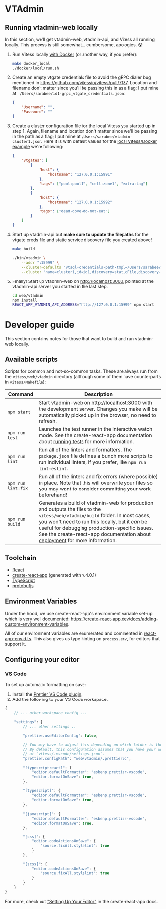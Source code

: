 # VTAdmin

## Running vtadmin-web locally

In this section, we'll get vtadmin-web, vtadmin-api, and Vitess all running locally. This process is still somewhat... cumbersome, apologies. 😰 

1. Run Vitess locally [with Docker](https://vitess.io/docs/get-started/local-docker/) (or another way, if you prefer):

	```bash
	make docker_local
	./docker/local/run.sh
	```

1. Create an empty vtgate credentials file to avoid the gRPC dialer bug mentioned in https://github.com/vitessio/vitess/pull/7187. Location and filename don't matter since you'll be passing this in as a flag; I put mine at ` /Users/sarabee/id1-grpc_vtgate_credentials.json`:

	```json
	{
		"Username": "",
		"Password": ""
	}
	```

1. Create a cluster configuration file for the local Vitess you started up in step 1. Again, filename and location don't matter since we'll be passing in the path as a flag; I put mine at `/Users/sarabee/vtadmin-cluster1.json`. Here it is with default values for the [local Vitess/Docker example](https://vitess.io/docs/get-started/local-docker/) we're following: 

	```json
	{
		"vtgates": [
			{
				"host": {
					"hostname": "127.0.0.1:15991"
				},
				"tags": ["pool:pool1", "cell:zone1", "extra:tag"]
			},
			{
				"host": {
					"hostname": "127.0.0.1:15992"
				},
				"tags": ["dead-dove-do-not-eat"]
			}
		]
	}
	```

1. Start up vtadmin-api but **make sure to update the filepaths** for the vtgate creds file and static service discovery file you created above!

	```bash
	make build

	./bin/vtadmin \
		--addr ":15999" \
		--cluster-defaults "vtsql-credentials-path-tmpl=/Users/sarabee/id1-grpc_vtgate_credentials.json" \
		--cluster "name=cluster1,id=id1,discovery=staticFile,discovery-staticFile-path=/Users/sarabee/vtadmin-cluster1.json,vtsql-discovery-tags=cell:zone1" 
	```

1. Finally! Start up vtadmin-web on [http://localhost:3000](http://localhost:3000), pointed at the vtadmin-api server you started in the last step. 

	```bash
	cd web/vtadmin
	npm install
	REACT_APP_VTADMIN_API_ADDRESS="http://127.0.0.1:15999" npm start
	```

# Developer guide

This section contains notes for those that want to build and run vtadmin-web locally.

## Available scripts

Scripts for common and not-so-common tasks. These are always run from the `vitess/web/vtadmin` directory (although some of them have counterparts in `vitess/Makefile`):

| Command | Description |
|---|---|
| `npm start` | Start vtadmin-web on [http://localhost:3000](http://localhost:3000) with the development server. Changes you make will be automatically picked up in the browser, no need to refresh. |
| `npm run test` | Launches the test runner in the interactive watch mode. See the create-react-app documentation about [running tests](https://facebook.github.io/create-react-app/docs/running-tests) for more information. |
| `npm run lint` | Run all of the linters and formatters. The `package.json` file defines a bunch more scripts to run individual linters, if you prefer, like `npm run lint:eslint`. |
| `npm run lint:fix` | Run all of the linters and fix errors (where possible) in place. Note that this will overwrite your files so you may want to consider committing your work beforehand! |
| `npm run build` | Generates a build of vtadmin-web for production and outputs the files to the `vitess/web/vtadmin/build` folder. In most cases, you won't need to run this locally, but it _can_ be useful for debugging production-specific issues. See the create-react-app documentation about [deployment](https://facebook.github.io/create-react-app/docs/deployment) for more information. |

## Toolchain

- [React](https://reactjs.org/)
- [create-react-app](https://create-react-app.dev/) (generated with v.4.0.1)
- [TypeScript](http://typescriptlang.org/)
- [protobufjs](https://github.com/protobufjs)

## Environment Variables

Under the hood, we use create-react-app's environment variable set-up which is very well documented: https://create-react-app.dev/docs/adding-custom-environment-variables. 

All of our environment variables are enumerated and commented in [react-app-env.d.ts](./src/react-app-env.d.ts). This also gives us type hinting on `process.env`, for editors that support it. 

## Configuring your editor

### VS Code

To set up automatic formatting on save:

1. Install the [Prettier VS Code plugin](https://marketplace.visualstudio.com/items?itemName=esbenp.prettier-vscode).
2. Add the following to your VS Code workspace:

```js
{
	// ... other workspace config ...

	"settings": {
		// ... other settings ..

		"prettier.useEditorConfig": false,

		// You may have to adjust this depending on which folder is the root of your workspace.
		// By default, this configuration assumes that you have your workspace settings 
		// at `vitess/.vscode/settings.json`. 
		"prettier.configPath": "web/vtadmin/.prettiercc",
		
		"[typescriptreact]": {
			"editor.defaultFormatter": "esbenp.prettier-vscode",
			"editor.formatOnSave": true,
		},
		
		"[typescript]": {
			"editor.defaultFormatter": "esbenp.prettier-vscode",
			"editor.formatOnSave": true,
		},
		
		"[javascript]": {
			"editor.defaultFormatter": "esbenp.prettier-vscode",
			"editor.formatOnSave": true,
		},

		"[css]": {
			"editor.codeActionsOnSave": {
				"source.fixAll.stylelint": true
			}
		},

		"[scss]": {
			"editor.codeActionsOnSave": {
				"source.fixAll.stylelint": true
			}
		}
	}
}
```

For more, check out ["Setting Up Your Editor"](https://create-react-app.dev/docs/setting-up-your-editor/) in the create-react-app docs.

